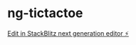 # ng-tictactoe

[Edit in StackBlitz next generation editor ⚡️](https://stackblitz.com/~/github.com/sandroschmid/ng-tictactoe)